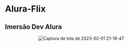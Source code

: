 # Alura-Flix
## Imersão Dev Alura

<div align="center">

![Captura de tela de 2023-02-01 21-18-47](https://user-images.githubusercontent.com/54086293/216199682-f5329c20-21ab-41b6-976e-bffe8205b749.png)

</div>
